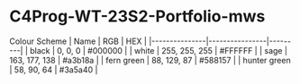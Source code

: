 # C4Prog-WT-23S2-Portfolio-mws

Colour Scheme
| Name          | RGB            | HEX     |
|---------------|----------------|---------|
| black         | 0, 0, 0        | #000000 |
| white         | 255, 255, 255  | #FFFFFF |
| sage          | 163, 177, 138  | #a3b18a |
| fern green    | 88, 129, 87    | #588157 |
| hunter green  | 58, 90, 64     | #3a5a40 |
